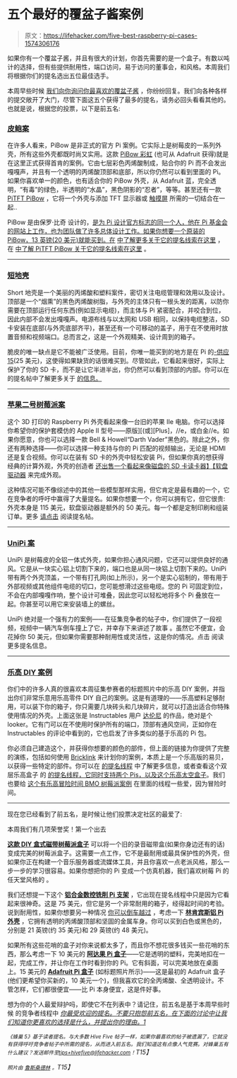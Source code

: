 # 五个最好的覆盆子酱案例

> 原文：<https://lifehacker.com/five-best-raspberry-pi-cases-1574306176>

如果你有一个覆盆子酱，并且有很大的计划，你首先需要的是一个盒子。有数以吨计的选择，但有些提供耐用性，端口访问，易于访问的董事会，和风格。本周我们将根据你们的提名选出五位最佳选手。



本周早些时候 [我们向你询问你最喜欢的覆盆子酱](https://lifehacker.com/whats-the-best-raspberry-pi-case-1573169657) ，你纷纷回复。我们向各种各样的提交敞开了大门，尽管下面这五个获得了最多的提名，请务必回头看看其他的。也就是说，根据您的投票，以下是前五名:

### [皮鲍案](http://shop.pimoroni.com/collections/customise-your-raspberry-pi)

在许多人看来，PiBow 是非正式的官方 Pi 案例。它实际上是树莓皮的一系列外壳，所有这些外壳都既时尚又实用。这款 [PiBow 彩虹](http://shop.pimoroni.com/products/pibow-raspberry-pi-case) (也可从 Adafruit 获得)就是在这里正式获得首肯的案例。它由七层彩色丙烯酸制成，贴合你的 Pi 而不会发出嘎嘎声，并且有一个透明的丙烯酸顶部和底部，所以你仍然可以看到里面的 Pi。如果你喜欢单一的颜色，也有适合你的 PiBow 外壳，从 Adafruit 蓝，完全透明，“有毒”的绿色，半透明的“水晶”，黑色阴影的“忍者”，等等。甚至还有一款 [PiTFT PiBow](http://www.adafruit.com/products/1723) ，它将一个外壳与添加 TFT 显示器或 [触摸屏](http://www.adafruit.com/products/1601) 所需的一切结合在一起..

PiBow 是由保罗·比奇 设计的，[是为 Pi 设计官方标志的同一个人，他在 Pi 基金会的网站上工作，也为团队做了许多总体设计工作。如果你想要一个原装的 PiBow，13 英镑(20 美元)就能买到。在](http://www.raspberrypi.org/pibow/) [中了解更多关于它的提名线索在这里](http://lifehacker.com/vote-pibow-case-1573389330) ，在 [中了解 PiTFT PiBow 关于它的提名线索在这里](http://lifehacker.com/pitft-pibow-case-i-use-this-case-in-combination-with-th-1573441231) 。

* * *

### [短地壳](http://shortcrust.net/)

Short 地壳是一个美丽的丙烯酸和塑料案件，密切关注电缆管理和效用以及设计。顶部是一个“烟熏”的黑色丙烯酸树脂，与外壳的主体只有一根头发的距离，以防你需要在顶部运行任何东西(例如显示电缆)，而主体与 Pi 紧密配合，并咬合到位，因此内部不会发出嘎嘎声。电源布线与以太网和 USB 相同，以保持电缆整洁，SD 卡安装在底部(与外壳底部齐平)，甚至还有一个可移动的盖子，用于在不使用时放置音频和视频端口。总而言之，这是一个外观精美、设计周到的箱子。

脆皮的唯一缺点是它不能被广泛使用。目前，你唯一能买到的地方是在 Pi 的[-供应 15](http://www.pi-supply.com/shop/)(25 美元)，这使得如果缺货的话很难买到。尽管如此，它看起来很好，实际上保护了你的 SD 卡，而不是让它半进半出，你仍然可以看到顶部的内部。你可以在 的提名帖中了解更多关于 [的信息。](http://lifehacker.com/vote-short-crust-a-sleek-and-modern-design-really-ma-1573406779)

* * *

### [苹果二号树莓派案](https://www.etsy.com/listing/188160742/apple-ii-raspberry-pi-case)

这个 3D 打印的 Raspberry Pi 外壳看起来像一台旧的苹果 IIe 电脑。你可以选择你希望你的保护套模仿的 Apple II 型号——原版][(或][Plus]，//e，或白金//e。如果你愿意，你也可以选择一款 Bell & Howell“Darth Vader”黑色的。除此之外，你还有两种选择——你可以选择一种支持与你的 Pi 匹配的视频输出，无论是 HDMI 还是复合视频。你可以在装有 SD 卡的外壳中轻松安装 Pi，但如果你真的想获得经典的计算外观，外壳的创造者 [还出售一个看起来像磁盘的 SD 卡读卡器】【软盘驱动器](https://www.etsy.com/listing/184857717/disk-ii-styled-usb-sd-card-reader?ref=related-0) 来完成外观。

这种情况可能不像综述中的其他一些模型那样实用，但它肯定是最有趣的一个，它在竞争者的呼吁中赢得了大量提名。如果你想要一个，你可以拥有它，但它很贵:外壳本身是 115 美元，软盘驱动器是额外的 50 美元。每一个都是定制印刷和组装订单。更多 [请点击](http://lifehacker.com/this-one-hands-down-hes-even-styled-an-sd-card-reader-1573397498) 阅读提名帖。

* * *

### [UniPi 案](http://www.adafruit.com/product/1610)

UniPi 是树莓皮的全铝一体式外壳，如果你担心通风问题，它还可以提供良好的通风。它是从一块实心铝上切割下来的，端口也是从同一块铝上切割下来的。UniPi 带有两个外壳顶盖，一个带有打孔网(如上所示)，另一个是实心铝制的，带有用于外部视频或其他组件电缆的切口，您可能想滑过这些电缆。您的 Pi 可固定到位，不会在内部嘎嘎作响，整个设计可堆叠，因此您可以轻松地将多个 Pi 叠放在一起。你甚至可以用它来安装墙上的螺丝。

UniPi 绝对是一个强有力的案例——在征集竞争者的帖子中，你们提供了一段视频，视频中一辆汽车倒车撞上了它，并幸存下来讲述了故事 。虽然它不便宜，会花掉你 50 美元，但如果你需要那种耐用性或灵活性，这是你的情况。点击 阅读更多提名信息。

* * *

### [乐高 DIY 案例](http://www.instructables.com/id/Lego-Raspberry-Pi-Case/?ALLSTEPS)

你们中的许多人真的很喜欢本周征集参赛者的标题照片中的乐高 DIY 案例，并指出你们非常乐意用乐高零件 DIY 自己的案例。这是有道理的——乐高塑料足够耐用，可以装下你的箱子，你只需要几块砖头和几块碎片，就可以打造出适合你特殊使用情况的外壳。上面这张是 Instructables 用户 [达伦尼](http://www.instructables.com/member/darrennie/) 的作品，绝对是个 looker。它有门可以在不使用时保护所有的端口，顶部有通风空间，正如你在 Instructables 的评论中看到的，它也启发了许多类似的基于乐高的 Pi 包。

你必须自己建造这个，并获得你想要的颜色的部件，但上面的链接为你提供了完整的演练，包括如何使用 [Bricklink](http://www.bricklink.com/index.asp) 来计划你的案例，本质上是一个乐高版的易贝，以获得一些特定的部件。你可以在 [的提名线程](http://lifehacker.com/isnt-anything-made-with-legos-automatically-the-best-e-1573412813) 中了解更多信息，或者查看这个双层乐高盒子 的 [的提名线程，它同时支持两个 Pis，以及这个乐高太空盒子](http://lifehacker.com/vote-lego-single-double-decker-convertible-case-why-m-1573491996)。我们也要给 [这个有乐高冒险时间 BMO 树莓派案例](http://lifehacker.com/vote-lego-adventure-time-bmo-raspberry-pi-case-why-co-1573752791) 在里面的线程一些爱，因为冒险时间。

* * *

现在您已经看到了前五名，是时候让他们投票决定社区的最爱了:

本周我们有几项荣誉奖！第一个出去

[**这款 DIY 盒式磁带树莓派盒子**](https://sites.google.com/site/michelealessandrini74/musicassette-case-for-raspberry-pi) 可以将一个旧的录音磁带盒(如果你身边还有的话)变成完美的树莓派盒子。这需要一点工作，它不是最耐用或最具保护性的外壳，但如果你正在构建一个音乐服务器或流媒体工具，并且你喜欢一点老派风格，那么一步一步的学习很容易。如果你想把你的 Pi 变成一个仿真机器，我们喜欢树莓 Pi 的任天堂风格的 。

我们还想提一下这个 [**铝合金数控铣削 Pi 支架**](http://www.adafruit.com/products/1039) ，它出现在提名线程中只是因为它看起来很神奇。这是 75 美元，但它是另一个非常耐用的箱子，经得起时间的考验。说到耐用性，如果你想要另一种情况 [你可以倒车越过](https://www.youtube.com/watch?feature=player_embedded&v=gs0YKyqGdgg) ，考虑一下 [**林肯宾斯铝 Pi 外壳**](http://www.lincolnbinns.com/raspberry-pi-aluminium-enclosur/) ，它拥有透明的丙烯酸顶部和坚固的金属车身。你可以买到白色或黑色的，分别是 21 英镑(约 35 美元)和 29 英镑(约 48 美元)。

如果所有这些花哨的盒子对你来说都太多了，而且你不想花很多钱买一些花哨的东西，那么考虑一下 10 美元的 [**阿达果 Pi 盒子**](https://www.adafruit.com/product/1326)——它是透明的塑料，完美地扣在一起，完成工作，并让你在工作时看到你的 Pi。它有斜面，可以完美地放在桌面上。15 美元的 [**Adafruit Pi 盒子**](http://www.adafruit.com/products/859) (如标题照片所示)——这是最初的 Adafruit 盒子(他们更希望你买新的，10 美元一个)，但我喜欢它的全丙烯酸、全透明设计。不管怎样，它们都很便宜——比 Pi 本身便宜，这是件好事。

想为你的个人最爱辩护吗，即使它不在列表中？请记住，前五名是基于本周早些时候 的竞争者线程中 [*你最受欢迎的提名。不要只抱怨前五名，在下面的讨论中让我们知道你更喜欢的选择是什么，并提出你的理由。1*](https://lifehacker.com/whats-the-best-raspberry-pi-case-1573169657)

*<small>《蜂巢 5》基于读者提名。与大多数 Hive Five 帖子一样，如果你最喜欢的帖子被遗漏了，它就没有获得呼吁竞争者帖子中所需的提名，从而进入前五名。我们知道这有点像人气竞赛。对蜂巢五有什么建议？发送邮件至</small>*[*<small>tips+hivefive@lifehacker.com</small>*](mailto:tips+hivefive@lifehacker.com)*<small>！</small>T15】*

*<small>照片由</small>* [*<small>鲁斯桑德林</small>*](https://www.flickr.com/photos/tearstone/8498072730/) *<small>。</small>T15】*